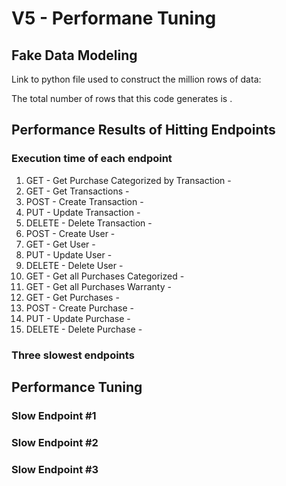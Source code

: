 # V5 - Performane Tuning

## Fake Data Modeling

Link to python file used to construct the million rows of data: 

The total number of rows that this code generates is . 

## Performance Results of Hitting Endpoints

### Execution time of each endpoint

1. GET - Get Purchase Categorized by Transaction - 
2. GET - Get Transactions - 
3. POST - Create Transaction - 
4. PUT - Update Transaction - 
5. DELETE - Delete Transaction - 
6. POST - Create User -
7. GET - Get User - 
8. PUT - Update User - 
9. DELETE - Delete User - 
10. GET - Get all Purchases Categorized - 
11. GET - Get all Purchases Warranty - 
12. GET - Get Purchases - 
13. POST - Create Purchase - 
14. PUT - Update Purchase - 
15. DELETE - Delete Purchase - 


### Three slowest endpoints


## Performance Tuning

### Slow Endpoint \#1 


### Slow Endpoint \#2 


### Slow Endpoint \#3
